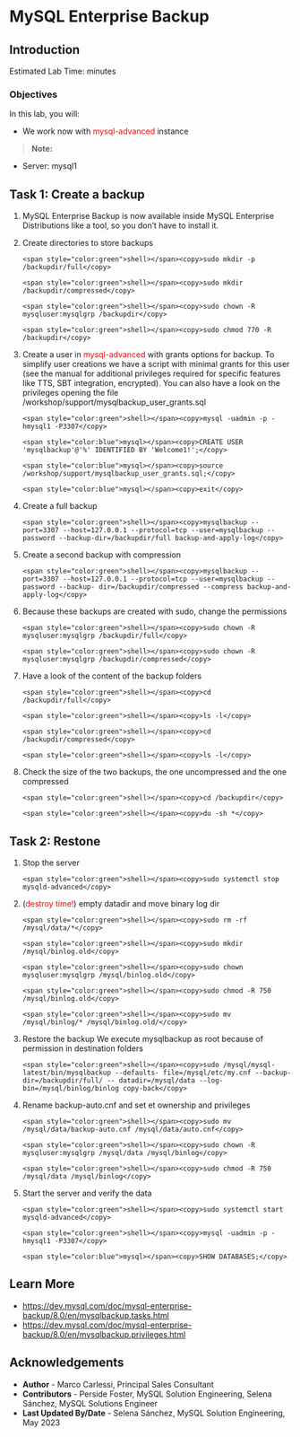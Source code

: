 # MySQL Enterprise Backup

## Introduction

Estimated Lab Time:  minutes

### Objectives
In this lab, you will:
* We work now with <span style="color:red">mysql-advanced</span> instance

> **Note:**
 * Server: mysql1

## Task 1: Create a backup

1. MySQL Enterprise Backup is now available inside MySQL Enterprise Distributions like a tool, so you don’t have to install it.
2. Create directories to store backups
    ```
    <span style="color:green">shell></span><copy>sudo mkdir -p /backupdir/full</copy>
    ```
    ```
    <span style="color:green">shell></span><copy>sudo mkdir /backupdir/compressed</copy>
    ```
    ```
    <span style="color:green">shell></span><copy>sudo chown -R mysqluser:mysqlgrp /backupdir</copy>
    ```
    ```
    <span style="color:green">shell></span><copy>sudo chmod 770 -R /backupdir</copy>
    ```
3. Create a user in <span style="color:red">mysql-advanced</span> with grants options for backup. 
    To simplify user creations we have a script with minimal grants for this user (see the manual for additional privileges required for specific features like TTS, SBT integration, encrypted). You can also have a look on the privileges opening the file /workshop/support/mysqlbackup_user_grants.sql

    ```
    <span style="color:green">shell></span><copy>mysql -uadmin -p -hmysql1 -P3307</copy>
    ```
    ```
    <span style="color:blue">mysql></span><copy>CREATE USER 'mysqlbackup'@'%' IDENTIFIED BY 'Welcome1!';</copy>
    ```
    ```
    <span style="color:blue">mysql></span><copy>source /workshop/support/mysqlbackup_user_grants.sql;</copy>
    ```
    ```
    <span style="color:blue">mysql></span><copy>exit</copy>
    ```
4. Create a full backup 
    ```
    <span style="color:green">shell></span><copy>mysqlbackup --port=3307 --host=127.0.0.1 --protocol=tcp --user=mysqlbackup --password --backup-dir=/backupdir/full backup-and-apply-log</copy>
    ```
5. Create a second backup with compression 
    ```
    <span style="color:green">shell></span><copy>mysqlbackup --port=3307 --host=127.0.0.1 --protocol=tcp --user=mysqlbackup --password --backup- dir=/backupdir/compressed --compress backup-and-apply-log</copy>
    ```
6. Because these backups are created with sudo, change the permissions
    ```
    <span style="color:green">shell></span><copy>sudo chown -R mysqluser:mysqlgrp /backupdir/full</copy>
    ```
    ```
    <span style="color:green">shell></span><copy>sudo chown -R mysqluser:mysqlgrp /backupdir/compressed</copy>
    ```
7. Have a look of the content of the backup folders
    ```
    <span style="color:green">shell></span><copy>cd /backupdir/full</copy>
    ```
    ```
    <span style="color:green">shell></span><copy>ls -l</copy>
    ```
    ```
    <span style="color:green">shell></span><copy>cd /backupdir/compressed</copy>
    ```
    ```
    <span style="color:green">shell></span><copy>ls -l</copy>
    ```
8. Check the size of the two backups, the one uncompressed and the one compressed
    ```
    <span style="color:green">shell></span><copy>cd /backupdir</copy>
    ```
    ```
    <span style="color:green">shell></span><copy>du -sh *</copy>
    ```
## Task 2: Restone
1.  Stop the server
    ```
    <span style="color:green">shell></span><copy>sudo systemctl stop mysqld-advanced</copy>
    ```
    
2. (<span style="color:red">destroy time!</span>) empty datadir and move binary log dir
    
    ```
    <span style="color:green">shell></span><copy>sudo rm -rf /mysql/data/*</copy>
    ```
    ```
    <span style="color:green">shell></span><copy>sudo mkdir /mysql/binlog.old</copy>
    ```
    ```
    <span style="color:green">shell></span><copy>sudo chown mysqluser:mysqlgrp /mysql/binlog.old</copy>
    ```
    ```
    <span style="color:green">shell></span><copy>sudo chmod -R 750 /mysql/binlog.old</copy>
    ```
    ```
    <span style="color:green">shell></span><copy>sudo mv /mysql/binlog/* /mysql/binlog.old/</copy>
    ```
2. Restore the backup 
    We execute mysqlbackup as root because of permission in destination folders
    ```
    <span style="color:green">shell></span><copy>sudo /mysql/mysql-latest/bin/mysqlbackup --defaults- file=/mysql/etc/my.cnf --backup-dir=/backupdir/full/ -- datadir=/mysql/data --log-bin=/mysql/binlog/binlog copy-back</copy>
    ```

3. Rename backup-auto.cnf and set et ownership and privileges
    ```
    <span style="color:green">shell></span><copy>sudo mv /mysql/data/backup-auto.cnf /mysql/data/auto.cnf</copy>
    ```
    ```
    <span style="color:green">shell></span><copy>sudo chown -R mysqluser:mysqlgrp /mysql/data /mysql/binlog</copy>
    ```
    ```
    <span style="color:green">shell></span><copy>sudo chmod -R 750 /mysql/data /mysql/binlog</copy>
    ```

4. Start the server and verify the data
    ```
    <span style="color:green">shell></span><copy>sudo systemctl start mysqld-advanced</copy>
    ```
    ```
    <span style="color:green">shell></span><copy>mysql -uadmin -p -hmysql1 -P3307</copy>
    ```
    ```
    <span style="color:blue">mysql></span><copy>SHOW DATABASES;</copy>
    ```
        

## Learn More
* https://dev.mysql.com/doc/mysql-enterprise-backup/8.0/en/mysqlbackup.tasks.html
* https://dev.mysql.com/doc/mysql-enterprise-backup/8.0/en/mysqlbackup.privileges.html


## Acknowledgements
* **Author** - Marco Carlessi, Principal Sales Consultant
* **Contributors** -  Perside Foster, MySQL Solution Engineering, Selena Sánchez, MySQL Solutions Engineer
* **Last Updated By/Date** - Selena Sánchez, MySQL Solution Engineering, May 2023
